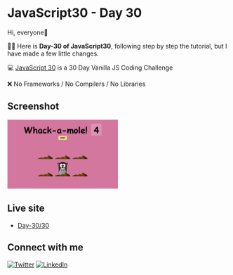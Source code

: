 # JavaScript30 - Day 30

Hi, everyone:wave:

:woman_technologist: Here is **Day-30 of JavaScript30**, following step by step the tutorial, but I have made a few little changes.

:computer: [JavaScript 30](https://javascript30.com) is a 30 Day Vanilla JS Coding Challenge

:x: No Frameworks / No Compilers / No Libraries

## Screenshot

<img src="./img/screenshot30.jpg" alt="screenshot30" style="width:50%;"/>

## Live site

- [Day-30/30](https://melissavi08.github.io/javascript-30/Day-30/index.html)

## Connect with me

<a href='https://twitter.com/melissa_vi2' target="_blank"><img alt='Twitter' src='https://img.shields.io/badge/melissa__vi2-100000?style=flat&logo=Twitter&logoColor=white&labelColor=00BFFF&color=FF69B4'/></a> <a href='https://www.linkedin.com/in/melissa-villegas' target="_blank"><img alt='LinkedIn' src='https://img.shields.io/badge/Melissa_Villegas-100000?style=flat&logo=LinkedIn&logoColor=white&labelColor=00BFFF&color=FF69B4'/></a>
